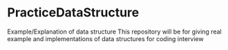 # PracticeDataStructure
Example/Explanation of data structure
This repository will be for giving real example and implementations of data structures for coding interview
